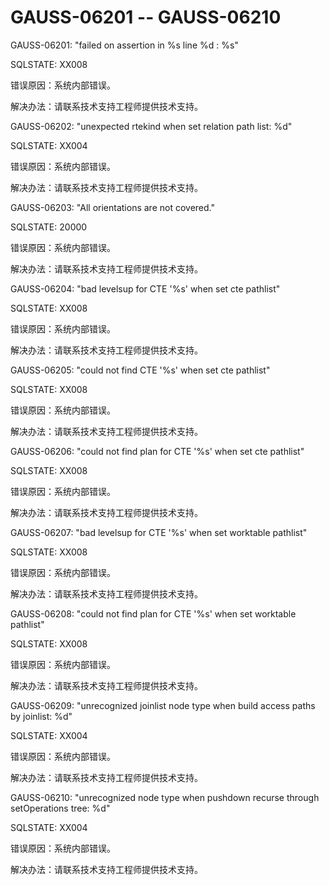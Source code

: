 # GAUSS-06201 -- GAUSS-06210<a name="ZH-CN_TOPIC_0302072881"></a>

GAUSS-06201: "failed on assertion in %s line %d : %s"

SQLSTATE: XX008

错误原因：系统内部错误。

解决办法：请联系技术支持工程师提供技术支持。

GAUSS-06202: "unexpected rtekind when set relation path list: %d"

SQLSTATE: XX004

错误原因：系统内部错误。

解决办法：请联系技术支持工程师提供技术支持。

GAUSS-06203: "All orientations are not covered."

SQLSTATE: 20000

错误原因：系统内部错误。

解决办法：请联系技术支持工程师提供技术支持。

GAUSS-06204: "bad levelsup for CTE '%s' when set cte pathlist"

SQLSTATE: XX008

错误原因：系统内部错误。

解决办法：请联系技术支持工程师提供技术支持。

GAUSS-06205: "could not find CTE '%s' when set cte pathlist"

SQLSTATE: XX008

错误原因：系统内部错误。

解决办法：请联系技术支持工程师提供技术支持。

GAUSS-06206: "could not find plan for CTE '%s' when set cte pathlist"

SQLSTATE: XX008

错误原因：系统内部错误。

解决办法：请联系技术支持工程师提供技术支持。

GAUSS-06207: "bad levelsup for CTE '%s' when set worktable pathlist"

SQLSTATE: XX008

错误原因：系统内部错误。

解决办法：请联系技术支持工程师提供技术支持。

GAUSS-06208: "could not find plan for CTE '%s' when set worktable pathlist"

SQLSTATE: XX008

错误原因：系统内部错误。

解决办法：请联系技术支持工程师提供技术支持。

GAUSS-06209: "unrecognized joinlist node type when build access paths by joinlist: %d"

SQLSTATE: XX004

错误原因：系统内部错误。

解决办法：请联系技术支持工程师提供技术支持。

GAUSS-06210: "unrecognized node type when pushdown recurse through setOperations tree: %d"

SQLSTATE: XX004

错误原因：系统内部错误。

解决办法：请联系技术支持工程师提供技术支持。

